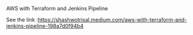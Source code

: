 AWS with Terraform and Jenkins Pipeline

See the link :https://shashwotrisal.medium.com/aws-with-terraform-and-jenkins-pipeline-198a7d0f94b4
